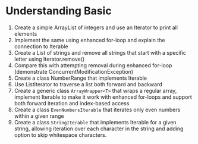 # Understanding Basic

1. Create a simple ArrayList of integers and use an Iterator to print all elements
2. Implement the same using enhanced for-loop and explain the connection to Iterable
3. Create a List of strings and remove all strings that start with a specific letter using Iterator.remove()
4. Compare this with attempting removal during enhanced for-loop (demonstrate ConcurrentModificationException)
5. Create a class NumberRange that implements Iterable<Integer>
6. Use ListIterator to traverse a list both forward and backward
7. Create a generic class `ArrayWrapper<T>` that wraps a regular array, implement Iterable<T> to make it work with enhanced for-loops and support both forward iteration and index-based access
8. Create a class `EvenNumbersIterable` that iterates only even numbers within a given range
9. Create a class `StringIterable` that implements Iterable<Character> for a given string, allowing iteration over each character in the string
 and adding option to skip whitespace characters.
